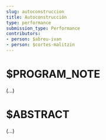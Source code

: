 ```yaml
---
slug: autoconstruccion
title: Autoconstrucción
type: performance
submission_type: Performance
contributors:
- person: $abreu-ivan
- person: $cortes-malitzin
---
```


# $PROGRAM_NOTE

(...)

# $ABSTRACT

(...)